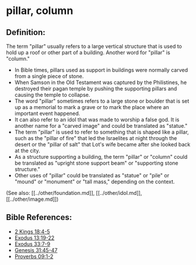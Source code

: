 # pillar, column  #

## Definition: ##

The term "pillar" usually refers to a large vertical structure that is used to hold up a roof or other part of a building. Another word for "pillar" is "column."

* In Bible times, pillars used as support in buildings were normally carved from a single piece of stone.
* When Samson in the Old Testament was captured by the Philistines, he destroyed their pagan temple by pushing the supporting pillars and causing the temple to collapse.
* The word "pillar" sometimes refers to a large stone or boulder that is set up as a memorial to mark a grave or to mark the place where an important event happened.
* It can also refer to an idol that was made to worship a false god. It is another name for a "carved image" and could be translated as "statue."
* The term "pillar" is used to refer to something that is shaped like a pillar, such as the "pillar of fire" that led the Israelites at night through the desert or the "pillar of salt" that Lot's wife became after she looked back at the city.
* As a structure supporting a building, the term "pillar" or "column" could be translated as "upright stone support beam" or "supporting stone structure."
* Other uses of "pillar" could be translated as "statue" or "pile" or "mound" or "monument" or "tall mass," depending on the context.

(See also: [[../other/foundation.md]], [[../other/idol.md]], [[../other/image.md]])

## Bible References: ##

* [2 Kings 18:4-5](en/tn/2ki/help/18/04)
* [Exodus 13:19-22](en/tn/exo/help/13/19)
* [Exodus 33:7-9](en/tn/exo/help/33/07)
* [Genesis 31:45-47](en/tn/gen/help/31/45)
* [Proverbs 09:1-2](en/tn/pro/help/09/01)
